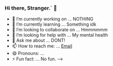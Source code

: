 ### Hi there, Stranger.` 👋


- 🔭 I’m currently working on ... NOTHING
- 🌱 I’m currently learning ... Something idk
- 👯 I’m looking to collaborate on ... Hmmmmmm
- 🤔 I’m looking for help with ... My mental health 
- 💬 Ask me about ... DONT!
- 📫 How to reach me: ... [Email](bucaobryx@gmail.com)
- 😄 Pronouns: ... 
- ⚡ Fun fact: ... No fun.
-->
